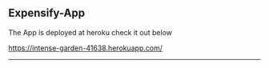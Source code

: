 Expensify-App
-------------------------------------------

The App is deployed at heroku
check it out below

https://intense-garden-41638.herokuapp.com/


---------------------------------------------



